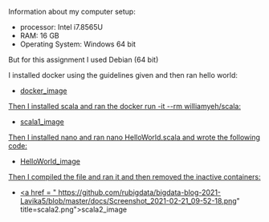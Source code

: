 
Information about my computer setup:
- processor: Intel i7.8565U
- RAM: 16 GB
- Operating System: Windows 64 bit

But for this assignment I used Debian (64 bit)

I installed docker using the guidelines given and then ran hello world:
- <a href = "https://github.com/rubigdata/bigdata-blog-2021-Lavika5/blob/master/docs/Screenshot_2021-02-21_09-51-10.png" title="docker.png">docker_image

Then I installed scala and ran the docker run -it --rm williamyeh/scala:
- <a href = "https://github.com/rubigdata/bigdata-blog-2021-Lavika5/blob/master/docs/Screenshot_2021-02-21_09-51-37.png" title="scala1.png">scala1_image

Then I installed nano and ran nano HelloWorld.scala and wrote the following code:
- <a href = "https://github.com/rubigdata/bigdata-blog-2021-Lavika5/blob/master/docs/Screenshot_2021-02-21_10-17-13.png" title="HelloWorld.scala">HelloWorld_image

Then I compiled the file and ran it and then removed the inactive containers:
- <a href = " https://github.com/rubigdata/bigdata-blog-2021-Lavika5/blob/master/docs/Screenshot_2021-02-21_09-52-18.png" title=scala2.png">scala2_image 

